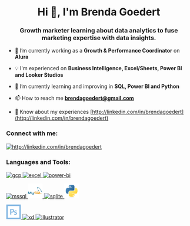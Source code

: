 <h1 align="center">Hi 👋, I'm Brenda Goedert</h1>
<h3 align="center">Growth marketer learning about data analytics to fuse marketing expertise with data insights.</h3>

- 🔭 I’m currently working as a **Growth & Performance Coordinator** on **Alura**

- 💡 I'm experienced on **Business Intelligence, Excel/Sheets, Power BI and Looker Studios**

- 🌱 I’m currently learning and improving in **SQL, Power BI and Python**

- 📫 How to reach me **brendagoedert@gmail.com**

- 📄 Know about my experiences [http://linkedin.com/in/brendagoedert](http://linkedin.com/in/brendagoedert)

<h3 align="left">Connect with me:</h3>
<p align="left">
<a href="https://linkedin.com/in/brendagoedert" target="blank"><img align="center" src="https://raw.githubusercontent.com/rahuldkjain/github-profile-readme-generator/master/src/images/icons/Social/linked-in-alt.svg" alt="http://linkedin.com/in/brendagoedert" height="30" width="40" /></a>
</p>

<h3 align="left">Languages and Tools:</h3>
<p align="left"> 

<a href="https://cloud.google.com" target="_blank" rel="noreferrer"> <img src="https://www.vectorlogo.zone/logos/google_cloud/google_cloud-icon.svg" alt="gcp" width="40" height="40"/> </a>
<a href="https://www.microsoft.com/pt-br/microsoft-365/excel" target="_blank" rel="noreferrer"> <img src="https://cdn-icons-png.flaticon.com/512/888/888850.png" alt="excel" width="40" height="40"/> </a>
<a href="https://powerbi.microsoft.com/pt-br/" target="_blank" rel="noreferrer"> <img src="https://e7.pngegg.com/pngimages/252/727/png-clipart-power-bi-business-intelligence-microsoft-analytics-microsoft-text-rectangle.png" alt="power-bi" width="40" height="40"/> </a>

<a href="https://www.microsoft.com/en-us/sql-server" target="_blank" rel="noreferrer"> <img src="https://www.svgrepo.com/show/303229/microsoft-sql-server-logo.svg" alt="mssql" width="40" height="40"/> </a>
<a href="https://www.mysql.com/" target="_blank" rel="noreferrer"> <img src="https://raw.githubusercontent.com/devicons/devicon/master/icons/mysql/mysql-original-wordmark.svg" alt="mysql" width="40" height="40"/> </a>
<a href="https://www.sqlite.org/" target="_blank" rel="noreferrer"> <img src="https://www.vectorlogo.zone/logos/sqlite/sqlite-icon.svg" alt="sqlite" width="40" height="40"/> </a>
<a href="https://www.python.org" target="_blank" rel="noreferrer"> <img src="https://raw.githubusercontent.com/devicons/devicon/master/icons/python/python-original.svg" alt="python" width="40" height="40"/> </a>

<a href="https://www.photoshop.com/en" target="_blank" rel="noreferrer"> <img src="https://raw.githubusercontent.com/devicons/devicon/master/icons/photoshop/photoshop-line.svg" alt="photoshop" width="40" height="40"/> </a> <a href="https://www.adobe.com/products/xd.html" target="_blank" rel="noreferrer"> <img src="https://cdn.worldvectorlogo.com/logos/adobe-xd.svg" alt="xd" width="40" height="40"/> </a> <a href="https://www.adobe.com/in/products/illustrator.html" target="_blank" rel="noreferrer"> <img src="https://www.vectorlogo.zone/logos/adobe_illustrator/adobe_illustrator-icon.svg" alt="illustrator" width="40" height="40"/> </a>
</p>
